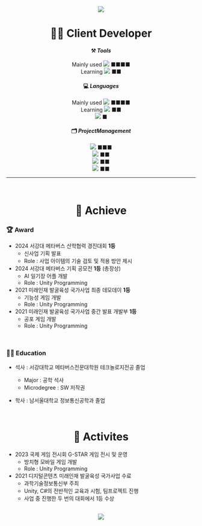<div align="center">
<img src="https://capsule-render.vercel.app/api?type=waving&color=0:f7f5f5,100:2193b0&height=300&section=header&text=Yangho's%20Github&fontSize=70&animation=fadeIn&fontAlignY=40&fontColor=000000&stroke=FFFFFF"/>

# **👨‍💻 Client Developer**
  
#### ⚒️ *Tools*
Mainly used <img src="https://img.shields.io/badge/Unity-FFFFFF?style=plastic&logo=unity&logoColor=000000"/> ■■■■ <br>
Learning <img src="https://img.shields.io/badge/Unreal-0E1128?style=plastic&logo=unrealengine&logoColor=FFFFFF"/> ■■

#### 💻 *Languages*
Mainly used <img src="https://img.shields.io/badge/C%23-033963?style=plastic&logo=csharp&logoColor=FFFFFF"/> ■■■■ <br>
Learning <img src="https://img.shields.io/badge/C++-512BD4?style=plastic&logo=cplusplus&logoColor=FFFFFF"/> ■■ <br>
<img src="https://img.shields.io/badge/Lua-2C2D72?style=plastic&logo=lua&logoColor=FFFFFF"/> ■  <br>


#### 🗂️ *ProjectManagement*
<img src="https://img.shields.io/badge/Github-181717?style=plastic&logo=github&logoColor=FFFFFF"/> ■■■ <br>
<img src="https://img.shields.io/badge/Notion-000000?style=plastic&logo=notion&logoColor=FFFFFF"/> ■■ <br>
<img src="https://img.shields.io/badge/JiraSoftware-0052CC?style=plastic&logo=jirasoftware&logoColor=FFFFFF"/> ■■ <br>
<img src="https://img.shields.io/badge/Slack-4A154B?style=plastic&logo=#4A154B&logoColor=FFFFFF"/> ■■ <br>
</div>

----

<div align="center"><br>
  
# 🚩 **Achieve** </div>

### 🏆 Award
- 2024 서강대 메타버스 산학협력 경진대회 **1등** <br>
  - 신사업 기획 발표
  - Role : 사업 아이템의 기술 검토 및 적용 방안 제시
- 2024 서강대 메타버스 기획 공모전 **1등** (총장상) <br>
  - AI 일기장 어플 개발
  - Role : Unity Programming
- 2021 미래인재 발굴육성 국가사업 최종 데모데이 **1등** <br>
  - 기능성 게임 개발
  - Role : Unity Programming
- 2021 미래인재 발굴육성 국가사업 중간 발표 개발부 **1등** <br>
  - 공포 게임 개발
  - Role : Unity Programming

<br>

### 👨‍🎓 Education

- 석사 : 서강대학교 메타버스전문대학원 테크놀로지전공 졸업<br>
  - Major : 공학 석사
  - Microdegree : SW 저작권
    
- 학사 : 남서울대학교 정보통신공학과 졸업

<div align="center">
<br>


# 🎒 **Activites** </div>

- 2023 국제 게임 전시회 G-STAR 게임 전시 및 운영 <br>
  - 방치형 모바일 게임 개발
  - Role : Unity Programming
- 2021 디지털콘텐츠 미래인재 발굴육성 국가사업 수료 <br>
  - 과학기술정보통신부 주최
  - Unity, C#의 전반적인 교육과 시험, 팀프로젝트 진행
  - 사업 중 진행한 두 번의 대회에서 1등 수상

<div align="center">
<br>

<!--
# 🔗 **PortPolioLink** </div>

<div align="center">
<br>
<a href="https://www.notion.so/d9ec843ac9a64c5284e0688249cc907a" target="_blank"><img src="https://img.shields.io/badge/Portpolie_Notion-2088FF?style=plastic&logo=notion&logoColor=FFFFFF"/></a>

<div align="center">
<br>
-->

<img src="https://capsule-render.vercel.app/api?type=waving&color=0:f7f5f5,100:2193b0&height=200&section=footer"/>


<!-- 
![Anurag's GitHub stats](https://github-readme-stats.vercel.app/api?username=Leeyangho-Korea&count_private=true&show_icons=true&theme=github_dark&include_all_commits=true&hide=stars)
깃헙스탯
<a href="https://github.com/anuraghazra/github-readme-stats">
    <img src="https://github-readme-stats.vercel.app/api/top-langs/?username=Leeyangho-Korea&layout=donut&show_icons=true&theme=material-palenight&hide_border=true&bg_color=20232a&icon_color=58A6FF&text_color=fff&title_color=58A6FF&count_private=true&exclude_repo=Face-Transfer-Application" width=38% />
</a>    

# 🔗 **PortPolioLink** 

<a href="https://www.notion.so/d9ec843ac9a64c5284e0688249cc907a" target="_blank"><img src="https://img.shields.io/badge/Portpolie_Notion-2088FF?style=plastic&logo=notion&logoColor=FFFFFF"/></a>
</div>
//
![Anurag's GitHub stats](https://github-readme-stats.vercel.app/api?username=Leeyangho-Korea&show_icons=true&theme=radical) 깃헙 티어
[![Solved.ac Profile](http://mazassumnida.wtf/api/v2/generate_badge?boj=tootoo741)](https://solved.ac/tootoo741/) 백준 티어

<a href="https://github.com/anuraghazra/github-readme-stats">
  <img src="https://github-readme-stats.vercel.app/api?username=Leeyangho-Korea&show_icons=true&theme=material-palenight&hide_border=true&bg_color=20232a&icon_color=58A6FF&text_color=fff&title_color=58A6FF&count_private=true" width=56% />
</a>
<a href="https://github.com/ashutosh00710/github-readme-activity-graph">
    <img src="https://github-readme-activity-graph.vercel.app/graph?username=Leeyangho-Korea&theme=react-dark&bg_color=20232a&hide_border=true&line=58A6FF&color=58A6FF" width=94%/>
</a>


**Leeyangho-Korea/Leeyangho-Korea** is a ✨ _special_ ✨ repository because its `README.md` (this file) appears on your GitHub profile.

Here are some ideas to get you started:

- 🔭 I’m currently working on ...
- 🌱 I’m currently learning ...
- 👯 I’m looking to collaborate on ...
- 🤔 I’m looking for help with ...
- 💬 Ask me about ...
- 📫 How to reach me: ...
- 😄 Pronouns: ...
- ⚡ Fun fact: ...
-->
